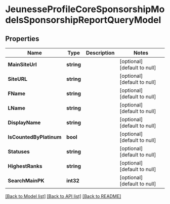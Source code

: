 # JeunesseProfileCoreSponsorshipModelsSponsorshipReportQueryModel

## Properties
Name | Type | Description | Notes
------------ | ------------- | ------------- | -------------
**MainSiteUrl** | **string** |  | [optional] [default to null]
**SiteURL** | **string** |  | [optional] [default to null]
**FName** | **string** |  | [optional] [default to null]
**LName** | **string** |  | [optional] [default to null]
**DisplayName** | **string** |  | [optional] [default to null]
**IsCountedByPlatinum** | **bool** |  | [optional] [default to null]
**Statuses** | **string** |  | [optional] [default to null]
**HighestRanks** | **string** |  | [optional] [default to null]
**SearchMainPK** | **int32** |  | [optional] [default to null]

[[Back to Model list]](../README.md#documentation-for-models) [[Back to API list]](../README.md#documentation-for-api-endpoints) [[Back to README]](../README.md)


